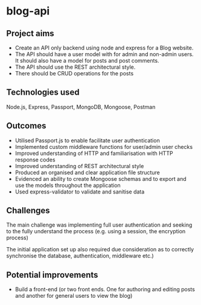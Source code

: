# blog-api

## Project aims

- Create an API only backend using node and express for a Blog website. 
- The API should have a user model with for admin and non-admin users. It should also have a model for posts and post comments.
- The API should use the REST architectural style.
- There should be CRUD operations for the posts

## Technologies used

Node.js, Express, Passport, MongoDB, Mongoose, Postman

## Outcomes

- Utilised Passport.js to enable facilitate user authentication
- Implemented custom middleware functions for user/admin user checks
- Improved understanding of HTTP and familiarisation with HTTP response codes
- Improved understanding of REST architectural style
- Produced an organised and clear application file structure
- Evidenced an ability to create Mongoose schemas and to export and use the models throughout the application
- Used express-validator to validate and sanitise data
## Challenges

The main challenge was implementing full user authentication and seeking to the fully understand the process (e.g. using a session, the encryption process)

The initial application set up also required due consideration as to correctly synchronise the database, authentication, middleware etc.)
## Potential improvements

- Build a front-end (or two front ends. One for authoring and editing posts and another for general users to view the blog)